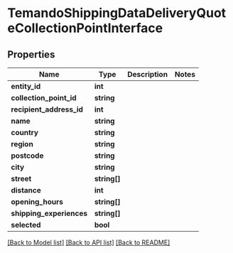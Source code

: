 # TemandoShippingDataDeliveryQuoteCollectionPointInterface

## Properties
Name | Type | Description | Notes
------------ | ------------- | ------------- | -------------
**entity_id** | **int** |  | 
**collection_point_id** | **string** |  | 
**recipient_address_id** | **int** |  | 
**name** | **string** |  | 
**country** | **string** |  | 
**region** | **string** |  | 
**postcode** | **string** |  | 
**city** | **string** |  | 
**street** | **string[]** |  | 
**distance** | **int** |  | 
**opening_hours** | **string[]** |  | 
**shipping_experiences** | **string[]** |  | 
**selected** | **bool** |  | 

[[Back to Model list]](../../README.md#documentation-for-models) [[Back to API list]](../../README.md#documentation-for-api-endpoints) [[Back to README]](../../README.md)

